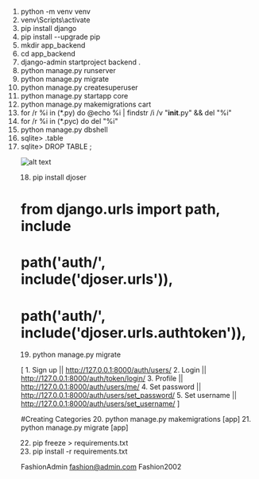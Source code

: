 1. python -m venv venv
2. venv\Scripts\activate
3. pip install django
4. pip install --upgrade pip
5. mkdir app_backend
6. cd app_backend
7. django-admin startproject backend .
8. python manage.py runserver
9. python manage.py migrate
10. python manage.py createsuperuser
11. python manage.py startapp core
12. python manage.py makemigrations cart
13. for /r %i in (*.py) do @echo %i | findstr /i /v "__init__.py" && del "%i"
14. for /r %i in (*.pyc) do del "%i"
15. python manage.py dbshell
16. sqlite> .table
17. sqlite> DROP TABLE <table>;


<!-- Go to backend >>> settings.py and add 'core' to the INSTALLED_APPS -->

![alt text](image.png)

18. pip install djoser

<!-- Add 'djoser', 'rest_framework', 'rest_framework.authtoken' to the INSTALLED_APPS in settings.py -->

<!-- Add the below code at the bottom of settings.py -->

<!--
REST_FRAMEWORK = {
    'DEFAULT_AUTHENTICATION_CLASSES': (
        'rest_framework.authentication.TokenAuthentication',
    )
}
-->

<!-- Go to backend >>> urls.py and import include -->

# from django.urls import path, include

<!-- Add the following code after [path('admin/', admin.site.urls),] in urls.py -->

#    path('auth/', include('djoser.urls')),
#    path('auth/', include('djoser.urls.authtoken')),

19. python manage.py migrate

[
    1. Sign up || http://127.0.0.1:8000/auth/users/
    2. Login || http://127.0.0.1:8000/auth/token/login/
    3. Profile || http://127.0.0.1:8000/auth/users/me/
    4. Set password || http://127.0.0.1:8000/auth/users/set_password/
    5. Set username || http://127.0.0.1:8000/auth/users/set_username/
]

#Creating Categories
20. python manage.py makemigrations [app]
21. python manage.py migrate [app]

22. pip freeze > requirements.txt
23. pip install -r requirements.txt

FashionAdmin
fashion@admin.com
Fashion2002
